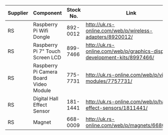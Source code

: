 | Supplier | Component                                | Stock No. | Link                                                                     |   |
|----------|------------------------------------------|-----------|--------------------------------------------------------------------------|---|
| RS       | Raspberry Pi Wifi Dongle                 | 892-0012  | http://uk.rs-online.com/web/p/wireless-adapters/8920012/                 |   |
| RS       | Raspberry Pi   7" Touch Screen LCD       | 899-7466  | http://uk.rs-online.com/web/p/graphics-display-development-kits/8997466/ |   |
| RS       | Raspberry Pi   Camera Board Video Module | 775-7731  | http://uk.rs-online.com/web/p/video-modules/7757731/                     |   |
| RS       | Digital Hall   Effect Sensor             | 181-1441  | http://uk.rs-online.com/web/p/hall-effect-sensors/1811441/               |   |
| RS       | Magnet                                   | 668-0009  | http://uk.rs-online.com/web/p/magnets/6680009/                           |   |